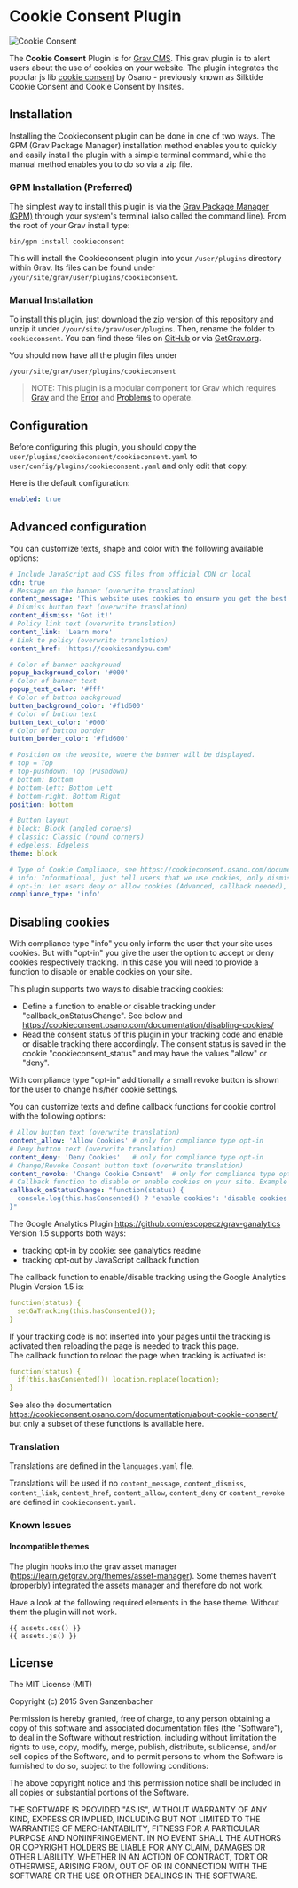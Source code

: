 # Cookie Consent Plugin

![Cookie Consent](assets/readme_1.png)

The **Cookie Consent** Plugin is for [Grav CMS](http://github.com/getgrav/grav). This grav plugin is to alert users about the use of cookies on your website. The plugin integrates the popular js lib [cookie consent](https://github.com/osano/cookieconsent) by Osano - previously known as Silktide Cookie Consent and Cookie Consent by Insites.

## Installation

Installing the Cookieconsent plugin can be done in one of two ways. The GPM (Grav Package Manager) installation method enables you to quickly and easily install the plugin with a simple terminal command, while the manual method enables you to do so via a zip file.

### GPM Installation (Preferred)

The simplest way to install this plugin is via the [Grav Package Manager (GPM)](http://learn.getgrav.org/advanced/grav-gpm) through your system's terminal (also called the command line).  From the root of your Grav install type:

    bin/gpm install cookieconsent

This will install the Cookieconsent plugin into your `/user/plugins` directory within Grav. Its files can be found under `/your/site/grav/user/plugins/cookieconsent`.

### Manual Installation

To install this plugin, just download the zip version of this repository and unzip it under `/your/site/grav/user/plugins`. Then, rename the folder to `cookieconsent`. You can find these files on [GitHub](https://github.com/naucon/grav-plugin-cookieconsent) or via [GetGrav.org](http://getgrav.org/downloads/plugins#extras).

You should now have all the plugin files under

    /your/site/grav/user/plugins/cookieconsent
	
> NOTE: This plugin is a modular component for Grav which requires [Grav](http://github.com/getgrav/grav) and the [Error](https://github.com/getgrav/grav-plugin-error) and [Problems](https://github.com/getgrav/grav-plugin-problems) to operate.

## Configuration

Before configuring this plugin, you should copy the `user/plugins/cookieconsent/cookieconsent.yaml` to `user/config/plugins/cookieconsent.yaml` and only edit that copy.

Here is the default configuration:

```yaml
enabled: true
```

## Advanced configuration

You can customize texts, shape and color with the following available options:

```yaml
# Include JavaScript and CSS files from official CDN or local
cdn: true
# Message on the banner (overwrite translation)
content_message: 'This website uses cookies to ensure you get the best experience on our website.'
# Dismiss button text (overwrite translation)
content_dismiss: 'Got it!'
# Policy link text (overwrite translation)
content_link: 'Learn more'
# Link to policy (overwrite translation)
content_href: 'https://cookiesandyou.com'

# Color of banner background
popup_background_color: '#000'
# Color of banner text
popup_text_color: '#fff'
# Color of button background
button_background_color: '#f1d600'
# Color of button text
button_text_color: '#000'
# Color of button border
button_border_color: '#f1d600'

# Position on the website, where the banner will be displayed.
# top = Top
# top-pushdown: Top (Pushdown)
# bottom: Bottom
# bottom-left: Bottom Left
# bottom-right: Bottom Right
position: bottom

# Button layout
# block: Block (angled corners)
# classic: Classic (round corners)
# edgeless: Edgeless
theme: block

# Type of Cookie Compliance, see https://cookieconsent.osano.com/documentation/compliance/
# info: Informational, just tell users that we use cookies, only dismiss button
# opt-in: Let users deny or allow cookies (Advanced, callback needed), buttons: deny, allow
compliance_type: 'info'
```

## Disabling cookies

With compliance type "info" you only inform the user that your site uses cookies. But with "opt-in" you give the user the option to accept or deny cookies respectively tracking.
In this case you will need to provide a function to disable or enable cookies on your site.

This plugin supports two ways to disable tracking cookies:
+ Define a function to enable or disable tracking under "callback_onStatusChange". See below and https://cookieconsent.osano.com/documentation/disabling-cookies/
+ Read the consent status of this plugin in your tracking code and enable or disable tracking there accordingly. The consent status is saved in the cookie "cookieconsent_status" and may have the values "allow" or "deny".
  
With compliance type "opt-in" additionally a small revoke button is shown for the user to change his/her cookie settings.

You can customize texts and define callback functions for cookie control with the following options:

```yaml
# Allow button text (overwrite translation)
content_allow: 'Allow Cookies' # only for compliance type opt-in
# Deny button text (overwrite translation)
content_deny: 'Deny Cookies'   # only for compliance type opt-in
# Change/Revoke Consent button text (overwrite translation)
content_revoke: 'Change Cookie Consent'  # only for compliance type opt-in
# Callback function to disable or enable cookies on your site. Example to only log a status change: 
callback_onStatusChange: "function(status) {
  console.log(this.hasConsented() ? 'enable cookies': 'disable cookies');
}"
```

The Google Analytics Plugin https://github.com/escopecz/grav-ganalytics Version 1.5 supports both ways:
+ tracking opt-in by cookie: see ganalytics readme
+ tracking opt-out by JavaScript callback function

The callback function to enable/disable tracking using the Google Analytics Plugin Version 1.5 is:
```yaml
function(status) {
  setGaTracking(this.hasConsented());
}
```
If your tracking code is not inserted into your pages until the tracking is activated then reloading the page is needed to track this page.  
The callback function to reload the page when tracking is activated is:
```yaml
function(status) {
  if(this.hasConsented()) location.replace(location);
}
``` 

See also the documentation https://cookieconsent.osano.com/documentation/about-cookie-consent/, but only a subset of these functions is available here.

### Translation

Translations are defined in the `languages.yaml` file.

Translations will be used if no `content_message`, `content_dismiss`, `content_link`, `content_href`, `content_allow`, `content_deny` or `content_revoke` are defined in `cookieconsent.yaml`.


### Known Issues

#### Incompatible themes

The plugin hooks into the grav asset manager (https://learn.getgrav.org/themes/asset-manager). Some themes haven't (properbly) integrated the assets manager and therefore do not work.

Have a look at the following required elements in the base theme. Without them the plugin will not work.

    {{ assets.css() }}
    {{ assets.js() }}



## License

The MIT License (MIT)

Copyright (c) 2015 Sven Sanzenbacher

Permission is hereby granted, free of charge, to any person obtaining a copy of this software and associated documentation files (the "Software"), to deal in the Software without restriction, including without limitation the rights to use, copy, modify, merge, publish, distribute, sublicense, and/or sell copies of the Software, and to permit persons to whom the Software is furnished to do so, subject to the following conditions:

The above copyright notice and this permission notice shall be included in all copies or substantial portions of the Software.

THE SOFTWARE IS PROVIDED "AS IS", WITHOUT WARRANTY OF ANY KIND, EXPRESS OR IMPLIED, INCLUDING BUT NOT LIMITED TO THE WARRANTIES OF MERCHANTABILITY, FITNESS FOR A PARTICULAR PURPOSE AND NONINFRINGEMENT. IN NO EVENT SHALL THE AUTHORS OR COPYRIGHT HOLDERS BE LIABLE FOR ANY CLAIM, DAMAGES OR OTHER LIABILITY, WHETHER IN AN ACTION OF CONTRACT, TORT OR OTHERWISE, ARISING FROM, OUT OF OR IN CONNECTION WITH THE SOFTWARE OR THE USE OR OTHER DEALINGS IN THE SOFTWARE.
